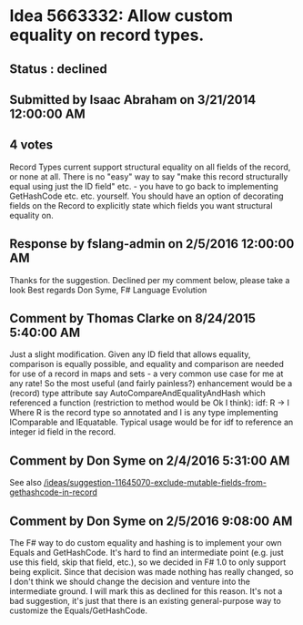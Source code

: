 # Idea 5663332: Allow custom equality on record types. #

## Status : declined

## Submitted by Isaac Abraham on 3/21/2014 12:00:00 AM

## 4 votes

Record Types current support structural equality on all fields of the record, or none at all. There is no "easy" way to say "make this record structurally equal using just the ID field" etc. - you have to go back to implementing GetHashCode etc. etc. yourself.
You should have an option of decorating fields on the Record to explicitly state which fields you want structural equality on.

## Response by fslang-admin on 2/5/2016 12:00:00 AM

Thanks for the suggestion. Declined per my comment below, please take a look
Best regards
Don Syme, F# Language Evolution


## Comment by Thomas Clarke on 8/24/2015 5:40:00 AM

Just a slight modification. Given any ID field that allows equality, comparison is equally possible, and equality and comparison are needed for use of a record in maps and sets - a very common use case for me at any rate!
So the most useful (and fairly painless?) enhancement would be a (record) type attribute say AutoCompareAndEqualityAndHash which referenced a function (restriction to method would be Ok I think):
idf: R -> I
Where R is the record type so annotated and I is any type implementing IComparable and IEquatable.
Typical usage would be for idf to reference an integer id field in the record.

## Comment by Don Syme on 2/4/2016 5:31:00 AM

See also [/ideas/suggestion-11645070-exclude-mutable-fields-from-gethashcode-in-record](/ideas/suggestion-11645070-exclude-mutable-fields-from-gethashcode-in-record.md)

## Comment by Don Syme on 2/5/2016 9:08:00 AM

The F# way to do custom equality and hashing is to implement your own Equals and GetHashCode.
It's hard to find an intermediate point (e.g. just use this field, skip that field, etc.), so we decided in F# 1.0 to only support being explicit. Since that decision was made nothing has really changed, so I don't think we should change the decision and venture into the intermediate ground.
I will mark this as declined for this reason. It's not a bad suggestion, it's just that there is an existing general-purpose way to customize the Equals/GetHashCode.
